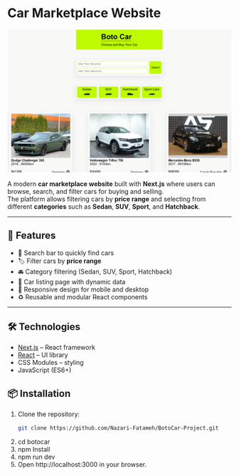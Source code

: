 # Car Marketplace Website

![Car Marketplace Screenshot](./public/ReadmePhoto/readme.png)

A modern **car marketplace website** built with **Next.js** where users can browse, search, and filter cars for buying and selling.  
The platform allows filtering cars by **price range** and selecting from different **categories** such as **Sedan**, **SUV**, **Sport**, and **Hatchback**.

---

## 🚀 Features
- 🔎 Search bar to quickly find cars  
- 🏷️ Filter cars by **price range**  
- 🚘 Category filtering (Sedan, SUV, Sport, Hatchback)  
- 📄 Car listing page with dynamic data  
- 📱 Responsive design for mobile and desktop  
- ♻️ Reusable and modular React components  

---


## 🛠️ Technologies
- [Next.js](https://nextjs.org/) – React framework  
- [React](https://react.dev/) – UI library  
- CSS Modules – styling  
- JavaScript (ES6+)

## 📦 Installation
1. Clone the repository:
   ```bash
   git clone https://github.com/Nazari-Fatameh/BotoCar-Project.git
2. cd botocar
3. npm Install
4. npm run dev
5. Open http://localhost:3000 in your browser.